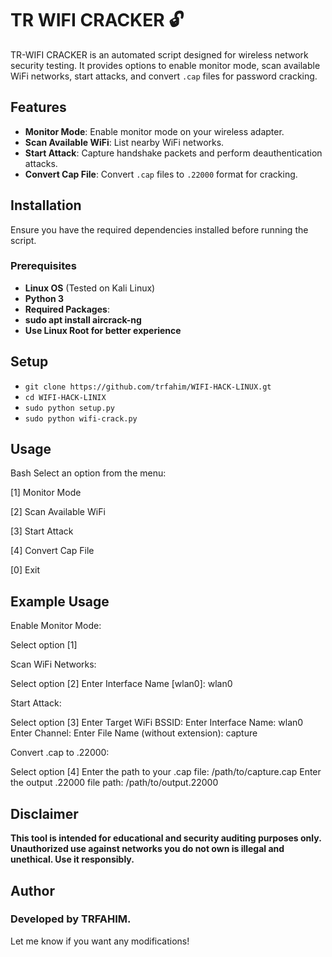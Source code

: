 # TR WIFI CRACKER 🔓

TR-WIFI CRACKER is an automated script designed for wireless network security testing. It provides options to enable monitor mode, scan available WiFi networks, start attacks, and convert `.cap` files for password cracking.

## Features

- **Monitor Mode**: Enable monitor mode on your wireless adapter.
- **Scan Available WiFi**: List nearby WiFi networks.
- **Start Attack**: Capture handshake packets and perform deauthentication attacks.
- **Convert Cap File**: Convert `.cap` files to `.22000` format for cracking.

## Installation

Ensure you have the required dependencies installed before running the script.

### Prerequisites

- **Linux OS** (Tested on Kali Linux)
- **Python 3**
- **Required Packages**:
- **sudo apt install aircrack-ng**
- **Use Linux Root for better experience**

## Setup
- `git clone https://github.com/trfahim/WIFI-HACK-LINUX.gt`
- `cd WIFI-HACK-LINIX`
- `sudo python setup.py`
- `sudo python wifi-crack.py`

## Usage
Bash
Select an option from the menu:

[1] Monitor Mode

[2] Scan Available WiFi

[3] Start Attack

[4] Convert Cap File

[0] Exit


## Example Usage

Enable Monitor Mode:

Select option [1]

Scan WiFi Networks:

Select option [2]
Enter Interface Name [wlan0]: wlan0

Start Attack:

Select option [3]
Enter Target WiFi BSSID: <BSSID>
Enter Interface Name: wlan0
Enter Channel: <Channel>
Enter File Name (without extension): capture

Convert .cap to .22000:

Select option [4]
Enter the path to your .cap file: /path/to/capture.cap
Enter the output .22000 file path: /path/to/output.22000


## Disclaimer

**This tool is intended for educational and security auditing purposes only. Unauthorized use against networks you do not own is illegal and unethical. Use it responsibly.**

## Author

### Developed by TRFAHIM.

Let me know if you want any modifications!


  
